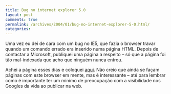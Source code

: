 ```yaml
---
title: Bug no internet explorer 5.0
layout: post
comments: true
permalink: /archives/2004/01/bug-no-internet-explorer-5-0.html/
categories:
---
```

Uma vez eu dei de cara com um bug no IE5, que fazia o browser travar quando um comando errado era inserido numa página HTML. Depois de contactar a Microsoft, publiquei uma página a respeito &#8211; só que a página foi tão mal-indexada que acho que ninguém nunca entrou.

Achei a página esses dias e coloquei [aqui][1]. Não creio que ainda se façam páginas com este browser em mente, mas é interessante &#8211; até para lembrar como é importante ter um mínimo de preocupação com a visibilidade nos Googles da vida ao publicar na web.

 [1]: ie5trouble/
